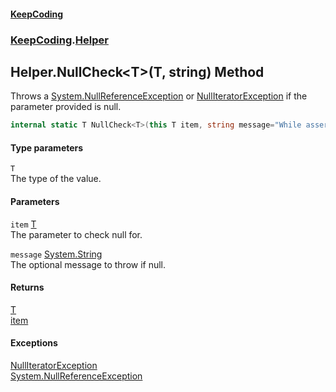 #### [KeepCoding](index.md 'index')
### [KeepCoding](KeepCoding.md 'KeepCoding').[Helper](Helper.md 'KeepCoding.Helper')
## Helper.NullCheck&lt;T&gt;(T, string) Method
Throws a [System.NullReferenceException](https://docs.microsoft.com/en-us/dotnet/api/System.NullReferenceException 'System.NullReferenceException') or [NullIteratorException](NullIteratorException.md 'KeepCoding.Internal.NullIteratorException') if the parameter provided is null.  
```csharp
internal static T NullCheck<T>(this T item, string message="While asserting for null, the variable ended up null.");
```
#### Type parameters
<a name='KeepCoding.Helper.NullCheck.T.(T.string).T'></a>
`T`  
The type of the value.
  
#### Parameters
<a name='KeepCoding.Helper.NullCheck.T.(T.string).item'></a>
`item` [T](Helper.NullCheck.4RnIXBSYVoTN2snJQWKk4A.md#KeepCoding.Helper.NullCheck.T.(T.string).T 'KeepCoding.Helper.NullCheck&lt;T&gt;(T, string).T')  
The parameter to check null for.
  
<a name='KeepCoding.Helper.NullCheck.T.(T.string).message'></a>
`message` [System.String](https://docs.microsoft.com/en-us/dotnet/api/System.String 'System.String')  
The optional message to throw if null.
  
#### Returns
[T](Helper.NullCheck.4RnIXBSYVoTN2snJQWKk4A.md#KeepCoding.Helper.NullCheck.T.(T.string).T 'KeepCoding.Helper.NullCheck&lt;T&gt;(T, string).T')  
[item](Helper.NullCheck.4RnIXBSYVoTN2snJQWKk4A.md#KeepCoding.Helper.NullCheck.T.(T.string).item 'KeepCoding.Helper.NullCheck&lt;T&gt;(T, string).item')
#### Exceptions
[NullIteratorException](NullIteratorException.md 'KeepCoding.Internal.NullIteratorException')  
[System.NullReferenceException](https://docs.microsoft.com/en-us/dotnet/api/System.NullReferenceException 'System.NullReferenceException')  
